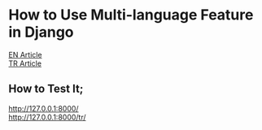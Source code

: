 # How to Use Multi-language Feature in Django

[EN Article]()  
[TR Article]()

## How to Test It;
http://127.0.0.1:8000/  
http://127.0.0.1:8000/tr/